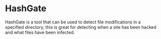 # HashGate
HashGate is a tool that can be used to detect file modifications in a specified directory, this is great for detecting when a site has been hacked and what files have been infected.
